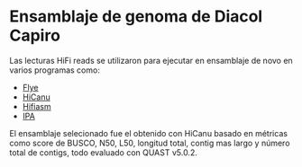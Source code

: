 Ensamblaje de genoma de Diacol Capiro
=

Las lecturas HiFi reads se utilizaron para ejecutar en ensamblaje de novo en varios programas como:
- [Flye](https://github.com/fenderglass/Flye) 
- [HiCanu](https://github.com/marbl/canu)
- [Hifiasm](https://github.com/chhylp123/hifiasm)
- [IPA](https://github.com/PacificBiosciences/pbipa)

El ensamblaje selecionado fue el obtenido con HiCanu basado en métricas como score de BUSCO, N50, L50, longitud total, contig mas largo y número total de contigs, todo evaluado con QUAST v5.0.2.


